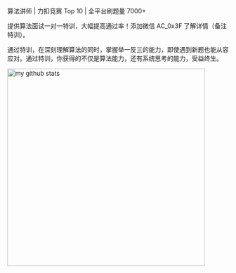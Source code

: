 算法讲师 | 力扣竞赛 Top 10 | 全平台刷题量 7000+

提供算法面试一对一特训，大幅提高通过率！添加微信 AC_0x3F 了解详情（备注特训）。

通过特训，在深刻理解算法的同时，掌握举一反三的能力，即使遇到新题也能从容应对。通过特训，你获得的不仅是算法能力，还有系统思考的能力，受益终生。

<p align="left">
  <img src="https://github-readme-stats.vercel.app/api?username=EndlessCheng&show_icons=true&theme=tokyonight" alt="my github stats" width="450"/>&nbsp;
 <!-- <img src="https://github-readme-stats.vercel.app/api/top-langs/?username=EndlessCheng&layout=compact&theme=tokyonight" alt="languages" height="177"> -->
</p>

<!--
**EndlessCheng/EndlessCheng** is a ✨ _special_ ✨ repository because its `README.md` (this file) appears on your GitHub profile.

Here are some ideas to get you started:

- 🔭 I’m currently working on ...
- 🌱 I’m currently learning ...
- 👯 I’m looking to collaborate on ...
- 🤔 I’m looking for help with ...
- 💬 Ask me about ...
- 📫 How to reach me: ...
- 😄 Pronouns: ...
- ⚡ Fun fact: ...
-->
